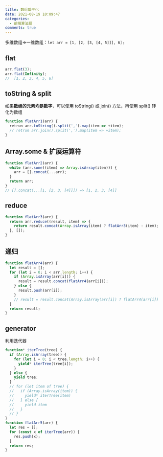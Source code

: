 ```yaml
---
title: 数组扁平化
date: 2021-08-19 10:09:47
categories:
  - 前端算法题
comments: true
---
```


多维数组=>一维数组：`let arr = [1, [2, [3, [4, 5]]], 6];`

## flat

```js
arr.flat(3);
arr.flat(Infinity);
//  [1, 2, 3, 4, 5, 6]
```

## toString & split

如果**数组的元素均是数字**，可以使用 toString() 或 join() 方法，再使用 split() 转化为数组

```js
function flatArr1(arr) {
  retrun arr.toString().split(',').map(item => +item);
  // retrun arr.join().split(',').map(item => +item);
}
```

## Array.some & 扩展运算符

```js
function flatArr2(arr) {
  while (arr.some((item) => Array.isArray(item))) {
    arr = [].concat(...arr);
  }
  return arr;
}
// [].concat(...[1, [2, 3, [4]]]) => [1, 2, 3, [4]]
```

## reduce

```js
function flatArr3(arr) {
  return arr.reduce((result, item) => {
    return result.concat(Array.isArray(item) ? flatArr3(item) : item);
  }, []);
}
```

## 递归

```js
function flatArr4(arr) {
  let result = [];
  for (let i = 0; i < arr.length; i++) {
    if (Array.isArray(arr[i])) {
      result = result.concat(flatArr4(arr[i]));
    } else {
      result.push(arr[i]);
    }
    // result = result.concat(Array.isArray(arr[i]) ? flatArr4(arr[i]) : arr[i])
  }
  return result;
}
```

## generator

利用迭代器

```js
function* iterTree(tree) {
  if (Array.isArray(tree)) {
    for (let i = 0; i < tree.length; i++) {
      yield* iterTree(tree[i]);
    }
  } else {
    yield tree;
  }
  // for (let item of tree) {
  //   if (Array.isArray(item)) {
  //     yield* iterTree(item)
  //   } else {
  //     yield item
  //   }
  // }
}
function flatArr5(arr) {
  let res = [];
  for (const x of iterTree(arr)) {
    res.push(x);
  }
  return res;
}
```
